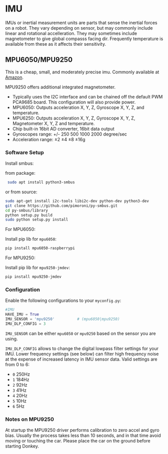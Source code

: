 # IMU

IMUs or inertial measurement units are parts that sense the inertial forces on a robot. They vary depending on sensor, but may commonly include linear and rotational accelleration. They may sometimes include magnetometer to give global compasss facing dir. Frequently temperature is available from these as it affects their sensitivity.

## MPU6050/MPU9250

This is a cheap, small, and moderately precise imu. Commonly available at [Amazon](https://www.amazon.com/s/ref=nb_sb_noss_2?url=search-alias%3Dindustrial&field-keywords=MPU6050).

MPU9250 offers additional integrated magnetometer.

* Typically uses the I2C interface and can be chained off the default PWM PCA9685 board. This configuration will also provide power.
* MPU6050: Outputs acceleration X, Y, Z, Gyroscope X, Y, Z, and temperature.
* MPU6250: Outputs acceleration X, Y, Z, Gyroscope X, Y, Z, Magnetometer X, Y, Z and temperature.
* Chip built-in 16bit AD converter, 16bit data output
* Gyroscopes range: +/- 250 500 1000 2000 degree/sec
* Acceleration range: ±2 ±4 ±8 ±16g

### Software Setup

Install smbus:

from package:

``` bash
 sudo apt install python3-smbus
```

or from source:

```bash
sudo apt-get install i2c-tools libi2c-dev python-dev python3-dev
git clone https://github.com/pimoroni/py-smbus.git
cd py-smbus/library
python setup.py build
sudo python setup.py install
```
For MPU6050: 

Install pip lib for `mpu6050`:

```bash
pip install mpu6050-raspberrypi
```

For MPU9250: 

Install pip lib for `mpu9250-jmdev`:

```bash
pip install mpu9250-jmdev
```

### Configuration
Enable the following configurations to your `myconfig.py`:

``` python
#IMU
HAVE_IMU = True
IMU_SENSOR = 'mpu9250'          # (mpu6050|mpu9250)
IMU_DLP_CONFIG = 3
```
`IMU_SENSOR` can be either `mpu6050` or `mpu9250` based on the sensor you are using.

`IMU_DLP_CONFIG` allows to change the digital lowpass filter settings for your IMU. Lower frequency settings (see below) can filter high frequency noise at the expense of increased latency in IMU sensor data.
Valid settings are from 0 to 6:

- `0` 250Hz
- `1` 184Hz
- `2` 92Hz
- `3` 41Hz
- `4` 20Hz 
- `5` 10Hz
- `6` 5Hz

### Notes on MPU9250
At startup the MPU9250 driver performs calibration to zero accel and gyro bias. Usually the process takes less than 10 seconds, and in that time avoid moving or touching the car.
Please place the car on the ground before starting Donkey.
